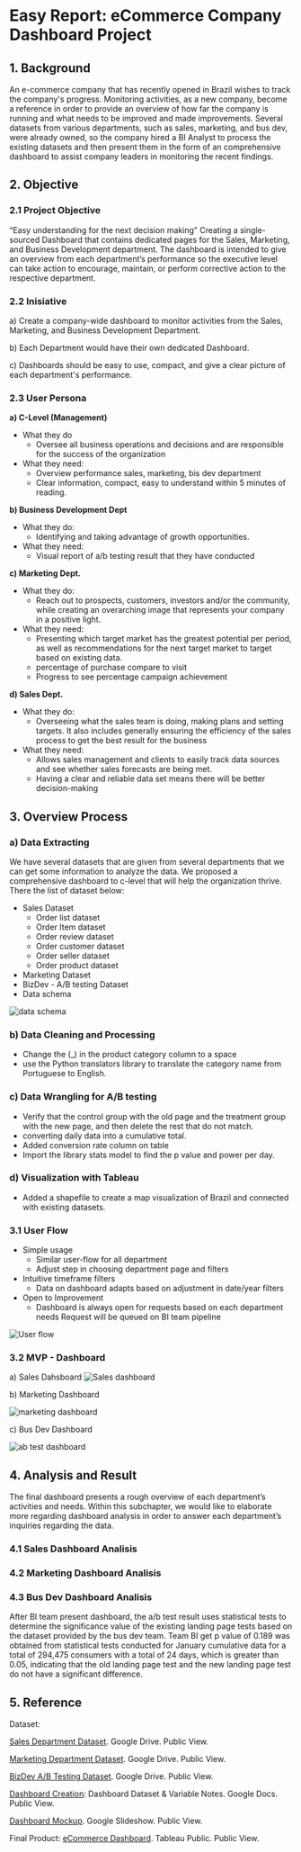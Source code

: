 # Easy Report: eCommerce Company Dashboard Project
## 1. Background
  An e-commerce company that has recently opened in Brazil wishes to track the company's progress. Monitoring activities, as a new company, become a reference in order to provide an overview of how far the company is running and what needs to be improved and made improvements. Several datasets from various departments, such as sales, marketing, and bus dev, were already owned, so the company hired a BI Analyst to process the existing datasets and then present them in the form of an comprehensive dashboard to assist company leaders in monitoring the recent findings.
## 2. Objective
### 2.1 Project Objective
“Easy understanding for the next decision making”
Creating a single-sourced Dashboard that contains dedicated pages for the Sales, Marketing, and Business Development department. The dashboard is intended to give an overview from each department’s performance so the executive level can take action to encourage, maintain, or perform corrective action to the respective department.

### 2.2 Inisiative
a) Create a company-wide dashboard to monitor activities from the Sales, Marketing, and Business Development Department.

b) Each Department would have their own dedicated Dashboard.

c) Dashboards should be easy to use, compact, and give a clear picture of each department's performance.

### 2.3 User Persona
**a) C-Level (Management)**
  * What they do
    - Oversee all business operations and decisions and are responsible for the success of the organization
  * What they need:
    - Overview performance sales, marketing, bis dev department
    - Clear information, compact, easy to understand within 5 minutes of reading.

**b) Business Development Dept**
  * What they do:
    - Identifying and taking advantage of growth opportunities.
  * What they need:
    - Visual report of a/b testing result that they have conducted
    
**c) Marketing Dept.**
  * What they do:
    - Reach out to prospects, customers, investors and/or the community, while creating an overarching image that represents your company in a positive light.
  * What they need:
    - Presenting which target market has the greatest potential per period, as well as recommendations for the next target market to target based on existing data.
    - percentage of purchase compare to visit
    - Progress to see percentage campaign achievement

**d) Sales Dept.**
  * What they do:
    - Overseeing what the sales team is doing, making plans and setting targets. It also includes generally ensuring the efficiency of the sales process to get the best result for the business
  * What they need:
    - Allows sales management and clients to easily track data sources and see whether sales forecasts are being met.
    - Having a clear and reliable data set means there will be better decision-making

## 3. Overview Process
### a) Data Extracting
  We have several datasets that are given from several departments that we can get some information to analyze the data. We proposed a comprehensive dashboard to c-level that will help the organization thrive. There the list of dataset below:
* Sales Dataset
    - Order list dataset
    - Order Item dataset
    - Order review dataset
    - Order customer dataset
    - Order seller dataset
    - Order product dataset
* Marketing Dataset
* BizDev - A/B testing Dataset
* Data schema

![data schema](https://user-images.githubusercontent.com/102814373/193418657-1fe5ff7c-bcab-4b5e-a22c-1d5f0c227ca7.png)


### b) Data Cleaning and Processing
* Change the (_) in the product category column to a space
* use the Python translators library to translate the category name from Portuguese to English.
### c) Data Wrangling for A/B testing
* Verify that the control group with the old page and the treatment group with the new page, and then delete the rest that do not match.
* converting daily data into a cumulative total.
* Added conversion rate column on table
* Import the library stats model to find the p value and power per day.

### d) Visualization with Tableau
* Added a shapefile to create a map visualization of Brazil and connected with existing datasets.

### 3.1 User Flow
* Simple usage
    - Similar user-flow for all department
    - Adjust step in choosing department page and filters
* Intuitive timeframe filters
    - Data on dashboard adapts based on adjustment in date/year filters
* Open to Improvement
    - Dashboard is always open for requests based on each department needs
      Request will be queued on BI team pipeline

![User flow](https://user-images.githubusercontent.com/102814373/193417612-967c1655-551a-402b-ab5d-2ee320e33990.png)

### 3.2 MVP - Dashboard
a) Sales Dahsboard
![Sales dashboard](https://user-images.githubusercontent.com/102814373/193417347-cb9a0c05-a3ed-4d30-b6dc-608f886957ae.png)


b) Marketing Dashboard

![marketing dashboard](https://user-images.githubusercontent.com/102814373/193417419-663fb988-1b66-49e2-a6f2-01a2537bcbe0.png)



c) Bus Dev Dashboard

![ab test dashboard](https://user-images.githubusercontent.com/102814373/193417444-1fdcafba-5d59-4d77-ae12-604da9432708.png)


## 4. Analysis and Result
The final dashboard presents a rough overview of each department’s activities and needs. Within this subchapter, we would like to elaborate more regarding dashboard analysis in order to answer each department’s inquiries regarding the data.
### 4.1 Sales Dashboard Analisis
### 4.2 Marketing Dashboard Analisis
### 4.3 Bus Dev Dashboard Analisis
After BI team present dashboard, the a/b test result uses statistical tests to determine the significance value of the existing landing page tests based on the dataset provided by the bus dev team.
Team BI get p value of 0.189 was obtained from statistical tests conducted for January cumulative data for a total of 294,475 consumers with a total of 24 days, which is greater than 0.05, indicating that the old landing page test and the new landing page test do not have a significant difference.


## 5. Reference
Dataset:

[Sales Department Dataset](https://drive.google.com/drive/folders/1xql56CMrIKNppRjQOF61wNKTPmTMr46z?). Google Drive. Public View. 

[Marketing Department Dataset](https://drive.google.com/drive/folders/1zDGgc7OmBccFg-ENPjeeRPCZ1fX6X-so?). Google Drive. Public View. 

[BizDev A/B Testing Dataset](https://drive.google.com/drive/folders/1eUI8J0IrjBDKKz-7OGp75uuX3_AdL7hU?). Google Drive. Public View. 

[Dashboard Creation](https://docs.google.com/document/d/1Su31q3W03MM_0LZlT8ac2_SIVZWW0VZ3cF17x9nemvY/): Dashboard Dataset & Variable Notes. Google Docs. Public View. 

[Dashboard Mockup](https://docs.google.com/presentation/d/14sFWUY8cU0aQnLn9lt9tJanYAYe2VultjFz1YZvGIqo/). Google Slideshow. Public View.


Final Product:
[eCommerce Dashboard](https://public.tableau.com/app/profile/larasati.prabowo/viz/PLBI2eCommerceDashboardTimL/DashboardMarketing). Tableau Public. Public View. 
